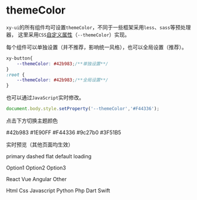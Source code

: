 # themeColor

`xy-ui`的所有组件均可设置`themeColor`，不同于一些框架采用`less`、`sass`等预处理器， 这里采用`CSS`[自定义属性](https://developer.mozilla.org/zh-CN/docs/Web/CSS/Using_CSS_custom_properties)（`--themeColor`）实现。

每个组件可以单独设置（并不推荐，影响统一风格），也可以全局设置（推荐）。

```css
xy-button{
    --themeColor: #42b983;/**单独设置**/
}
:root {
    --themeColor: #42b983;/**全局设置**/
}
```

也可以通过`JavaScript`实时修改。

```js
document.body.style.setProperty('--themeColor','#F44336');
```

点击下方切换主题颜色

<xy-button type="primary" class="theme-button" style="--themeColor:#42b983" onclick="changeColor('#42b983')">#42b983</xy-button>
<xy-button type="primary" class="theme-button" style="--themeColor:#1E90FF" onclick="changeColor('#1E90FF')">#1E90FF</xy-button>
<xy-button type="primary" class="theme-button" style="--themeColor:#F44336" onclick="changeColor('#F44336')">#F44336</xy-button>
<xy-button type="primary" class="theme-button" style="--themeColor:#9c27b0" onclick="changeColor('#9c27b0')">#9c27b0</xy-button>
<xy-button type="primary" class="theme-button" style="--themeColor:#3F51B5" onclick="changeColor('#3F51B5')">#3F51B5</xy-button>

实时预览（其他页面均生效）

<xy-button type="primary">primary</xy-button>
<xy-button type="dashed">dashed</xy-button>
<xy-button type="flat">flat</xy-button>
<xy-button>default</xy-button>
<xy-button type="primary" loading>loading</xy-button>
<xy-slider defaultvalue="30" min="-100" max="100" step="1"></xy-slider>
<p></p>
<xy-select>
    <xy-option value="1">Option1</xy-option>
    <xy-option value="2">Option2</xy-option>
    <xy-option value="3">Option3</xy-option>
</xy-select>
<p></p>
<xy-switch checked></xy-switch>
<p></p>
<xy-radio name="library" checked>React</xy-radio>
<xy-radio name="library">Vue</xy-radio>
<xy-radio name="library">Angular</xy-radio>
<xy-radio name="library">Other</xy-radio>
<p></p>
<xy-checkbox name="lang" checked>Html</xy-checkbox>
<xy-checkbox name="lang">Css</xy-checkbox>
<xy-checkbox name="lang">Javascript</xy-checkbox>
<xy-checkbox name="lang">Python</xy-checkbox>
<xy-checkbox name="lang">Php</xy-checkbox>
<xy-checkbox name="lang">Dart</xy-checkbox>
<xy-checkbox name="lang">Swift</xy-checkbox>